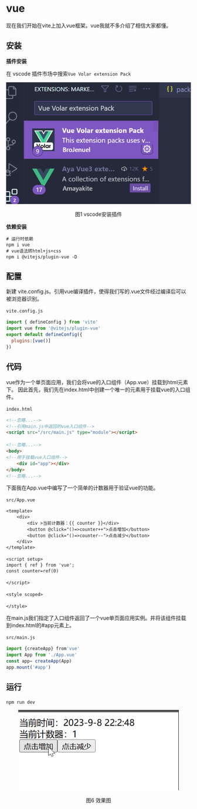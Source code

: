 
# vue

现在我们开始在vite上加入vue框架。vue我就不多介绍了相信大家都懂。

## 安装

**插件安装**

在 vscode 插件市场中搜索`Vue Volar extension Pack`
<center>
<img src="./img_2.png">

图1 vscode安装插件
</center>

**依赖安装**

```shell
# 运行时依赖
npm i vue
# vue语法转html+js+css
npm i @vitejs/plugin-vue -D
```

## 配置

新建 vite.config.js。引用vue编译插件，使得我们写的.vue文件经过编译后可以被浏览器识别。

`vite.config.js`
```js
import { defineConfig } from 'vite'
import vue from '@vitejs/plugin-vue'
export default defineConfig({
  plugins:[vue()]
})
```

## 代码


vue作为一个单页面应用，我们会将vue的入口组件（App.vue）挂载到html元素下。
因此首先，我们先在index.html中创建一个唯一的元素用于挂载vue的入口组件。

`index.html`
```html
<!--忽略...-->
<!--引用main.js中返回的vue入口组件-->
<script src="/src/main.js" type="module"></script>

<!--忽略...-->
<body>
<!--用于挂载vue入口组件-->
    <div id="app"></div>
</body>
<!--忽略...-->
```

下面我在App.vue中编写了一个简单的计数器用于验证vue的功能。

`src/App.vue`
```vue
<template>
    <div>
        <div >当前计数器：{{ counter }}</div>
        <button @click="()=>counter++">点击增加</button> 
        <button @click="()=>counter--">点击减少</button>
    </div>
</template>

<script setup>
import { ref } from 'vue';
const counter=ref(0)

</script>

<style scoped>

</style>
```

在main.js我们指定了入口组件返回了一个vue单页面应用实例。并将该组件挂载到index.html的#app元素上。

`src/main.js`

```js
import {createApp} from'vue'
import App from './App.vue'
const app= createApp(App)
app.mount('#app')
```

## 运行

`npm run dev`

<center>
<img src="./demo.gif">

图6 效果图
</center>


